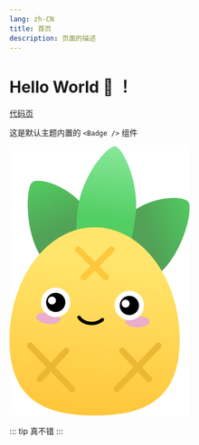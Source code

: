 ```yaml
---
lang: zh-CN
title: 首页
description: 页面的描述
---
```


# Hello World :tada: ！
[代码页](/code/)

这是默认主题内置的 `<Badge />` 组件 <Badge text="演示" />

![图片](./logo.png)

::: tip
真不错
:::